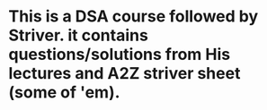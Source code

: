 # This is a DSA course followed by Striver. it contains questions/solutions from His lectures and A2Z striver sheet (some of 'em). 
